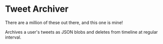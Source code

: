 # Tweet Archiver

There are a million of these out there, and this one is mine!

Archives a user's tweets as JSON blobs and deletes from timeline at regular interval.
